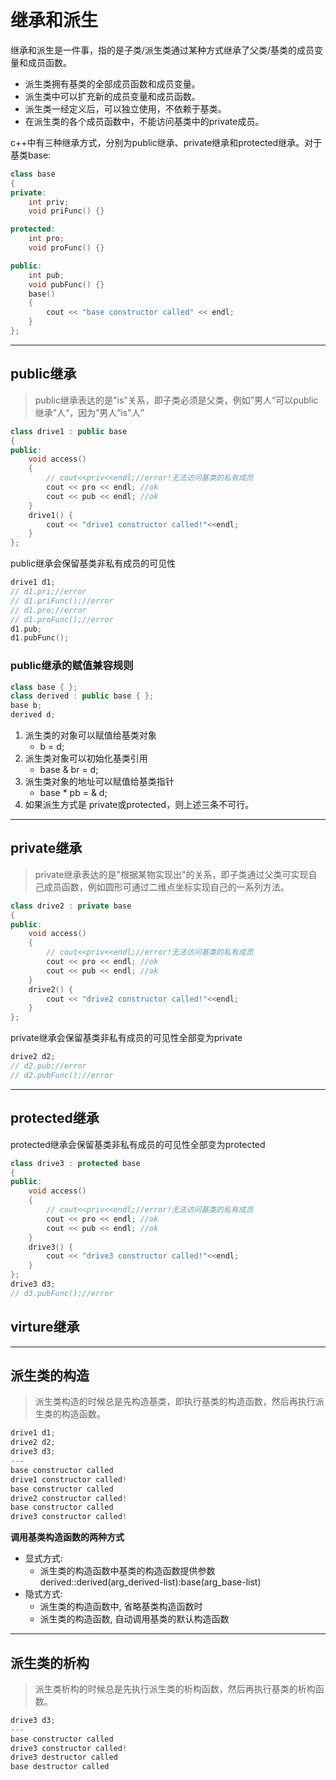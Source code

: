 # 继承和派生

继承和派生是一件事，指的是子类/派生类通过某种方式继承了父类/基类的成员变量和成员函数。
- 派生类拥有基类的全部成员函数和成员变量。
- 派生类中可以扩充新的成员变量和成员函数。
- 派生类一经定义后，可以独立使用，不依赖于基类。
- 在派生类的各个成员函数中，不能访问基类中的private成员。
<!--more-->
c++中有三种继承方式，分别为public继承、private继承和protected继承。对于基类base:
```c++
class base
{
private:
    int priv;
    void priFunc() {}

protected:
    int pro;
    void proFunc() {}

public:
    int pub;
    void pubFunc() {}
    base()
    {
        cout << "base constructor called" << endl;
    }
};
```
---
## public继承
>public继承表达的是"is"关系，即子类必须是父类，例如”男人“可以public继承”人“，因为”男人“is"人”
```c++
class drive1 : public base
{
public:
    void access()
    {
        // cout<<priv<<endl;//error!无法访问基类的私有成员
        cout << pro << endl; //ok
        cout << pub << endl; //ok
    }
    drive1() {
        cout << "drive1 constructor called!"<<endl;
    }
};
```
public继承会保留基类非私有成员的可见性
```c++
drive1 d1;
// d1.pri;//error
// d1.priFunc();//error
// d1.pro;//error
// d1.proFunc();//error
d1.pub;
d1.pubFunc();
```
### public继承的赋值兼容规则
```c++
class base { };
class derived : public base { };
base b;
derived d;
```
1. 派生类的对象可以赋值给基类对象
   - b = d;
2. 派生类对象可以初始化基类引用
   - base & br = d;
3. 派生类对象的地址可以赋值给基类指针
   - base * pb = & d;
4. 如果派生方式是 private或protected，则上述三条不可行。
---
## private继承
>private继承表达的是"根据某物实现出"的关系，即子类通过父类可实现自己成员函数，例如圆形可通过二维点坐标实现自己的一系列方法。
```c++
class drive2 : private base
{
public:
    void access()
    {
        // cout<<priv<<endl;//error!无法访问基类的私有成员
        cout << pro << endl; //ok
        cout << pub << endl; //ok
    }
    drive2() {
        cout << "drive2 constructor called!"<<endl;
    }
};
```
private继承会保留基类非私有成员的可见性全部变为private
```c++
drive2 d2;
// d2.pub;//error
// d2.pubFunc();//error
```
---
## protected继承
protected继承会保留基类非私有成员的可见性全部变为protected
```c++
class drive3 : protected base
{
public:
    void access()
    {
        // cout<<priv<<endl;//error!无法访问基类的私有成员
        cout << pro << endl; //ok
        cout << pub << endl; //ok
    }
    drive3() {
        cout << "drive3 constructor called!"<<endl;
    }
};
drive3 d3;
// d3.pubFunc();//error
```
## virture继承

---
## 派生类的构造
>派生类构造的时候总是先构造基类，即执行基类的构造函数，然后再执行派生类的构造函数。
```c++
drive1 d1;
drive2 d2;
drive3 d3;
---
base constructor called
drive1 constructor called!
base constructor called
drive2 constructor called!
base constructor called
drive3 constructor called!
```
**调用基类构造函数的两种方式**
- 显式方式:
  - 派生类的构造函数中基类的构造函数提供参数
derived::derived(arg_derived-list):base(arg_base-list)
- 隐式方式:
  - 派生类的构造函数中, 省略基类构造函数时
  - 派生类的构造函数, 自动调用基类的默认构造函数
---
## 派生类的析构
>派生类析构的时候总是先执行派生类的析构函数，然后再执行基类的析构函数。
```c++
drive3 d3;
---
base constructor called
drive3 constructor called!
drive3 destructor called
base destructor called
```